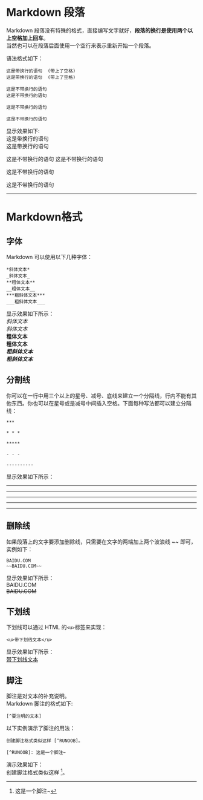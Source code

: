 # Markdown 段落
Markdown 段落没有特殊的格式，直接编写文字就好，**段落的换行是使用两个以上空格加上回车**。  
当然也可以在段落后面使用一个空行来表示重新开始一个段落。  

语法格式如下：
```
这是带换行的语句  (带上了空格)
这是带换行的语句  (带上了空格)

这是不带换行的语句
这是不带换行的语句

这是不带换行的语句

这是不带换行的语句
```
显示效果如下:  
这是带换行的语句  
这是带换行的语句  

这是不带换行的语句
这是不带换行的语句

这是不带换行的语句

这是不带换行的语句

***

# Markdown格式

## 字体
Markdown 可以使用以下几种字体：  
```
*斜体文本*  
_斜体文本_  
**粗体文本**  
__粗体文本__  
***粗斜体文本***  
___粗斜体文本___  
```
显示效果如下所示：  
*斜体文本*  
_斜体文本_  
**粗体文本**  
__粗体文本__  
***粗斜体文本***  
___粗斜体文本___  

## 分割线  
你可以在一行中用三个以上的星号、减号、底线来建立一个分隔线，行内不能有其他东西。你也可以在星号或是减号中间插入空格。下面每种写法都可以建立分隔线：  
```
***

* * *

*****

- - -

----------
```
显示效果如下所示：
***

* * *

*****

- - -

----------

## 删除线
如果段落上的文字要添加删除线，只需要在文字的两端加上两个波浪线 ~~ 即可，实例如下：  
```
BAIDU.COM  
~~BAIDU.COM~~  
```
显示效果如下所示：  
BAIDU.COM  
~~BAIDU.COM~~  

## 下划线
下划线可以通过 HTML 的`<u>`标签来实现：  
```
<u>带下划线文本</u>  
```
显示效果如下所示：  
<u>带下划线文本</u>  

## 脚注
脚注是对文本的补充说明。  
Markdown 脚注的格式如下:  
```
[^要注明的文本]
```
以下实例演示了脚注的用法：  
```
创建脚注格式类似这样 [^RUNOOB]。

[^RUNOOB]: 这是一个脚注~
```
演示效果如下：  
创建脚注格式类似这样 [^RUNOOB]。

[^RUNOOB]: 这是一个脚注~